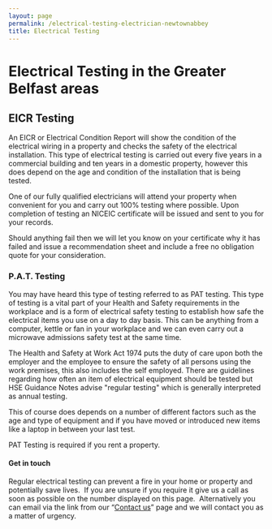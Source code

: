 ```yaml
---
layout: page
permalink: /electrical-testing-electrician-newtownabbey
title: Electrical Testing
---
```

<h1>Electrical Testing in the Greater Belfast areas</h1><p>  
</p><h2>EICR Testing</h2><p>  
</p><p>An EICR or Electrical Condition Report will show the condition of the electrical wiring in a property and checks the safety of the electrical installation. This type of electrical testing is carried out every five years in a commercial building and ten years in a domestic property, however this does depend on the age and condition of the installation that is being tested.</p><p>  
</p><p>One of our fully qualified electricians will attend your property when convenient for you and carry out 100% testing where possible. Upon completion of testing an NICEIC certificate will be issued and sent to you for your records.</p><p>  
</p><p>Should anything fail then we will let you know on your certificate why it has failed and issue a recommendation sheet and include a free no obligation quote for your consideration.</p><p>  
</p><h3>P.A.T. Testing</h3><p>  
</p><p>You may have heard this type of testing referred to as PAT testing. This type of testing is a vital part of your Health and Safety requirements in the workplace and is a form of electrical safety testing to establish how safe the electrical items you use on a day to day basis. This can be anything from a computer, kettle or fan in your workplace and we can even carry out a microwave admissions safety test at the same time.</p><p>  
</p><p>The Health and Safety at Work Act 1974 puts the duty of care upon both the employer and the employee to ensure the safety of all persons using the work premises, this also includes the self employed. There are guidelines regarding how often an item of electrical equipment should be tested but HSE Guidance Notes advise "regular testing" which is generally interpreted as annual testing.</p><p>  
</p><p>This of course does depends on a number of different factors such as the age and type of equipment and if you have moved or introduced new items like a laptop in between your last test.</p><p>  
</p><p>PAT Testing is required if you rent a property.</p><p>  
</p><h4>Get in touch</h4><p>  
</p><p>Regular electrical testing can prevent a fire in your home or property and potentially save lives.&nbsp; If you are unsure if you require it give us a call as soon as possible on the number displayed on this page.&nbsp; Alternatively you can email via the link from our “<a href="/contact-us">Contact us</a>” page and we will contact you as a matter of urgency.</p>